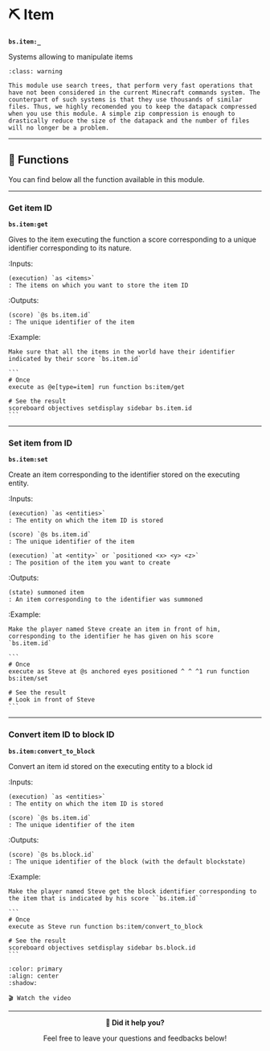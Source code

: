 # ⛏️ Item

**`bs.item:_`**

Systems allowing to manipulate items

```{admonition} Heavy module
:class: warning

This module use search trees, that perform very fast operations that have not been considered in the current Minecraft commands system. The counterpart of such systems is that they use thousands of similar files. Thus, we highly recomended you to keep the datapack compressed when you use this module. A simple zip compression is enough to drastically reduce the size of the datapack and the number of files will no longer be a problem.
```

---

## 🔧 Functions

You can find below all the function available in this module.

---

### Get item ID

**`bs.item:get`**

Gives to the item executing the function a score corresponding
to a unique identifier corresponding to its nature.

:Inputs:

    (execution) `as <items>`
    : The items on which you want to store the item ID

:Outputs:

    (score) `@s bs.item.id`
    : The unique identifier of the item

:Example:

    Make sure that all the items in the world have their identifier
    indicated by their score `bs.item.id`

    ```
    # Once
    execute as @e[type=item] run function bs:item/get

    # See the result
    scoreboard objectives setdisplay sidebar bs.item.id
    ```

---

### Set item from ID

**`bs.item:set`**

Create an item corresponding to the identifier stored on the
executing entity.

:Inputs:

    (execution) `as <entities>`
    : The entity on which the item ID is stored

    (score) `@s bs.item.id`
    : The unique identifier of the item

    (execution) `at <entity>` or `positioned <x> <y> <z>`
    : The position of the item you want to create

:Outputs:

    (state) summoned item
    : An item corresponding to the identifier was summoned

:Example:

    Make the player named Steve create an item in front of him,
    corresponding to the identifier he has given on his score
    `bs.item.id`

    ```
    # Once
    execute as Steve at @s anchored eyes positioned ^ ^ ^1 run function bs:item/set

    # See the result
    # Look in front of Steve
    ```

---

### Convert item ID to block ID

**`bs.item:convert_to_block`**

Convert an item id stored on the executing entity
to a block id

:Inputs:

    (execution) `as <entities>`
    : The entity on which the item ID is stored

    (score) `@s bs.item.id`
    : The unique identifier of the item

:Outputs:

    (score) `@s bs.block.id`
    : The unique identifier of the block (with the default blockstate)

:Example:

    Make the player named Steve get the block identifier corresponding to
    the item that is indicated by his score ``bs.item.id``

    ```
    # Once
    execute as Steve run function bs:item/convert_to_block

    # See the result
    scoreboard objectives setdisplay sidebar bs.block.id
    ```
```{button-link} https://www.youtube.com/watch?v=c1agAFYpaaE
:color: primary
:align: center
:shadow:

🎬 Watch the video
```

---

<div align=center>

**💬 Did it help you?**

Feel free to leave your questions and feedbacks below!

</div>

<script src="https://giscus.app/client.js"
        data-repo="Gunivers/Glibs"
        data-repo-id="R_kgDOHQjqYg"
        data-category="Documentation"
        data-category-id="DIC_kwDOHQjqYs4CUQpy"
        data-mapping="title"
        data-strict="0"
        data-reactions-enabled="1"
        data-emit-metadata="0"
        data-input-position="bottom"
        data-theme="light"
        data-lang="fr"
        data-loading="lazy"
        crossorigin="anonymous"
        async>
</script>